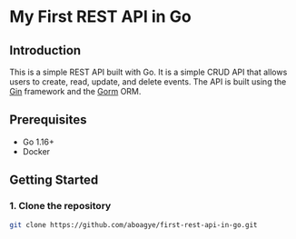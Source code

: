 # My First REST API in Go

## Introduction

This is a simple REST API built with Go. It is a simple CRUD API that allows users to create, read, update, and delete events. The API is built using the [Gin](https://github.com/gin-gonic/gin) framework and the [Gorm](https://github.com/go-gorm/gorm) ORM.

## Prerequisites

- Go 1.16+
- Docker

## Getting Started

### 1. Clone the repository

```bash
git clone https://github.com/aboagye/first-rest-api-in-go.git
```
